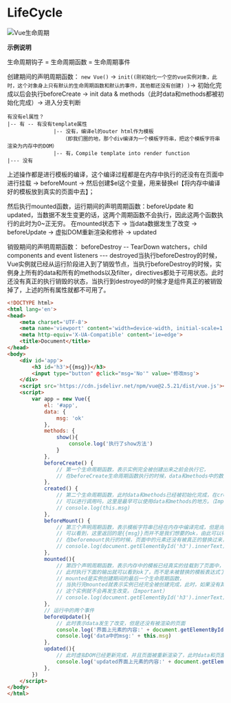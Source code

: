 # LifeCycle

![Vue生命周期](http://tuku.dcgamer.top/lifecycle.png?lamber_tuku)

**示例说明**

生命周期钩子 = 生命周期函数 = 生命周期事件

创建期间的声明周期函数：
`new Vue()` →  `init((刚初始化一个空的vue实例对象，此时，这个对象身上只有默认的生命周期函数和默认的事件，其他都还没有创建) )`→ 初始化完成以后会执行beforeCreate → init data & methods（此时data和methods都被初始化完成）→ 进入分支判断

```
有没有el属性？
|-- 有 -- 有没有template属性 
               |-- 没有，编译el的outer html作为模板
                  （即我们圈的地，那个div编译为一个模板字符串，把这个模板字符串渲染为内存中的DOM）
               |-- 有，Compile template into render function
|--- 没有
```

上述操作都是进行模板的编译，这个编译过程都是在内存中执行的还没有在页面中进行挂载 → beforeMount → 然后创建$el这个变量，用来替换el【将内存中编译好的模板放到真实的页面中去】；

然后执行mounted函数，运行期间的声明周期函数：beforeUpdate 和 updated，当数据不发生变更的话，这两个周期函数不会执行，因此这两个函数执行的此时为0~正无穷。
在mounted状态下 → 当data数据发生了改变 → beforeUpdate → 虚拟DOM重新渲染和修补 → updated

销毁期间的声明周期函数：
beforeDestroy -- TearDown watchers，child components and event listeners --- destroyed当执行beforeDestroy的时候，Vue实例就已经从运行阶段进入到了销毁节点，当执行beforeDestroy的时候，实例身上所有的data和所有的methods以及filter，directives都处于可用状态。此时还没有真正的执行销毁的状态，当执行到destroyed的时候才是组件真正的被销毁掉了，上述的所有属性就都不可用了。
            

```html
<!DOCTYPE html>
<html lang='en'>
<head>
    <meta charset='UTF-8'>
    <meta name='viewport' content='width=device-width, initial-scale=1.0'>
    <meta http-equiv='X-UA-Compatible' content='ie=edge'>
    <title>Document</title>
</head>
<body>
    <div id='app'>
        <h3 id='h3'>{{msg}}</h3>
        <input type="button" @click="msg='No'" value='修改msg'>
    </div>
    <script src='https://cdn.jsdelivr.net/npm/vue@2.5.21/dist/vue.js'></script>
    <script>
        var app = new Vue({
            el: '#app',
            data: {
                msg: 'ok'
            },
            methods: {
                show(){
                    console.log('执行了show方法')
                }
            },
            beforeCreate() {
                // 第一个生命周期函数，表示实例完全被创建出来之前会执行它，
                // 在beforeCreate生命周期函数执行的时候，data和methods中的数据都没有被初始化
            },
            created() {
                // 第二个生命周期函数，此时data和methods已经被初始化完成，在created中，
                // 可以进行调用吗，这里是最早可以使用data和methods的地方。（Important）
                // console.log(this.msg)
            },
            beforeMount() {
                // 第三个声明周期函数，表示模板字符串已经在内存中编译完成，但是尚未渲染到页面中去。
                // 可以看到，这里返回的是{{msg}}而并不是我们想要的ok，由此可以得出，
                // 在beforemount执行的时候，页面中的元素还没有被真正的替换过来，仅仅是一些模板字符串。
                // console.log(document.getElementById('h3').innerText)
            },
            mounted(){
                // 第四个声明周期函数，表示内存中的模板已经真实的挂载到了页面中，
                // 此时执行下面的输出就可以看到ok了，而不是未被替换的模板表达式了。
                // mounted是实例创建期间的最后一个生命周期函数，
                // 当执行完mounted就表示实例已经完全被创建完成，此时，如果没有其他的操作的话
                // 这个实例就不会再发生改变。（Important）
                // console.log(document.getElementById('h3').innerText)
            },
            // 运行中的两个事件
            beforeUpdate(){
                // 此时表示data发生了改变，但是还没有被渲染的页面
                console.log('界面上元素的内容:' + document.getElementById('h3').innerText)
                console.log('data中的msg:' + this.msg)
            },
            updated(){
                // 此时虚拟DOM已经更新完成，并且页面被重新渲染了，此时data和页面上的数据都是最新的了。
                console.log('updated界面上元素的内容:' + document.getElementById('h3').innerText)
            },
        })
    </script>
</body>
</html>
```

